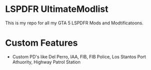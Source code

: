 # LSPDFR UltimateModlist
This is my repo for all my GTA 5 LSPDFR Mods and Modtificatoons.

# Custom Features
- Custom PD's like Del Perro, IAA, FIB, FIB Police, Los Stantos Port Athuority, Highway Patrol Station